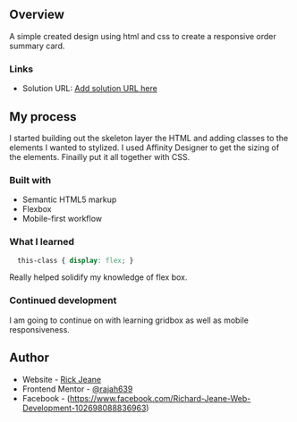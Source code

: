## Overview

A simple created design using html and css to create a responsive order summary card.

### Links

- Solution URL: [Add solution URL here](https://your-solution-url.com)

## My process
I started building out the skeleton layer the HTML and adding classes to the elements I wanted to stylized.
I used Affinity Designer to get the sizing of the elements.
Finailly put it all together with CSS.

### Built with

- Semantic HTML5 markup
- Flexbox
- Mobile-first workflow


### What I learned

```css
  this-class { display: flex; }
```
Really helped solidify my knowledge of flex box.

### Continued development

I am going to continue on with learning gridbox as well as mobile responsiveness. 

## Author

- Website - [Rick Jeane](richardajeane.xyz)
- Frontend Mentor - [@rajah639](https://www.frontendmentor.io/profile/rajah639)
- Facebook - (https://www.facebook.com/Richard-Jeane-Web-Development-102698088836963)
